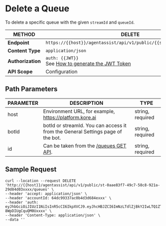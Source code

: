 # Delete a Queue

To delete a specific queue with the given  `streamId` and `queueId`.

| **METHOD**          | **DELETE**                                               |
|-----------------|------------------------------------------------------|
| **Endpoint**       | `https://{{host}}/agentassist/api/v1/public/{{streamId}}/queues/{id}` |
| **Content Type**    | `application/json`                                   |
| **Authorization**   | `auth: {{JWT}}`<br>See [How to generate the JWT Token](../automation/api-introduction.md#generating-the-jwt-token) |
| **API Scope**       | Configuration                                        |

## Path Parameters

| **PARAMETER** | **DESCRIPTION**                                       | **TYPE**   |
|---------------|-------------------------------------------------------|------------|
| host          | Environment URL, for example, https://platform.kore.ai | string, required |
| botId         | botId or streamId. You can access it from the General Settings page of the bot. | string, required |
| id            | Can be taken from the [/queues GET API](../contact-center/get-a-specific-queue.md).               | string, required |

## Sample Request

```
curl --location --request DELETE 'http://{{host}}/agentassist/api/v1/public/st-0aae83f7-49c7-58c8-921a-29d84d03xxxx/queues' \
--header 'accept: application/json' \
--header 'accountId: 64dc99337ac0b4d3d684exxx' \
--header 'auth: eyJhbGciOiJIUzI1NiIsInR5cCI6IkpXVCJ9.eyJhcHBJZCI6ImNzLTdlZjBkY2IwLTQ1ZTItNTY3YS1hYzMyLTkwNTA1NzdmMWIyYiJ9.7t145BjU0eZDdlnXYazmqkVT-8WpDIUgCquQM0Uxxxx' \
--header 'Content-Type: application/json' \
--data ''
```